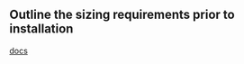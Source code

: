 ## Outline the sizing requirements prior to installation



[docs](https://docs.docker.com/datacenter/ucp/2.2/guides/admin/install/system-requirements/#hardware-and-software-requirements)
